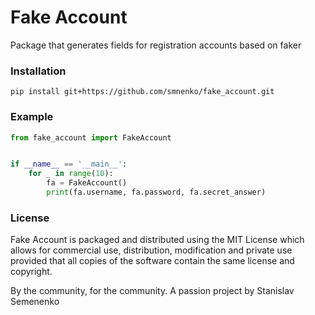 # Fake Account
Package that generates fields for registration accounts based on faker
### Installation
```
pip install git+https://github.com/smnenko/fake_account.git
```
### Example
```py
from fake_account import FakeAccount


if __name__ == '__main__':
    for _ in range(10):
        fa = FakeAccount()
        print(fa.username, fa.password, fa.secret_answer)
```
### License
Fake Account is packaged and distributed using the MIT License which allows for commercial use, distribution, modification and private use provided that all copies of the software contain the same license and copyright.

By the community, for the community.
A passion project by Stanislav Semenenko
